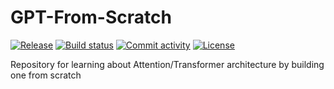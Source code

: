 # GPT-From-Scratch

[![Release](https://img.shields.io/github/v/release/jvivian/GPT-From-Scratch)](https://img.shields.io/github/v/release/jvivian/GPT-From-Scratch)
[![Build status](https://img.shields.io/github/actions/workflow/status/jvivian/GPT-From-Scratch/main.yml?branch=main)](https://github.com/jvivian/GPT-From-Scratch/actions/workflows/main.yml?query=branch%3Amain)
[![Commit activity](https://img.shields.io/github/commit-activity/m/jvivian/GPT-From-Scratch)](https://img.shields.io/github/commit-activity/m/jvivian/GPT-From-Scratch)
[![License](https://img.shields.io/github/license/jvivian/GPT-From-Scratch)](https://img.shields.io/github/license/jvivian/GPT-From-Scratch)

Repository for learning about Attention/Transformer architecture by building one from scratch